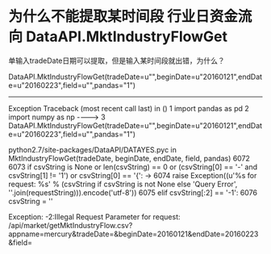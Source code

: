 # 为什么不能提取某时间段 行业日资金流向 DataAPI.MktIndustryFlowGet

单输入tradeDate日期可以提取，但是输入某时间段就出错，为什么？



DataAPI.MktIndustryFlowGet(tradeDate=u"",beginDate=u"20160121",endDate=u"20160223",field=u"",pandas="1")

---------------------------------------------------------------------------
Exception                                 Traceback (most recent call last)
<mercury-input-7-df04ee281111> in <module>()
      1 import pandas as pd
      2 import numpy as np
----> 3 DataAPI.MktIndustryFlowGet(tradeDate=u"",beginDate=u"20160121",endDate=u"20160223",field=u"",pandas="1")

python2.7/site-packages/DataAPI/DATAYES.pyc in MktIndustryFlowGet(tradeDate, beginDate, endDate, field, pandas)
   6072 
   6073         if csvString is None or len(csvString) == 0 or (csvString[0] == '-' and csvString[1] != '1') or csvString[0] == '{':
-> 6074             raise Exception((u'%s for request: %s' % (csvString if csvString is not None else 'Query Error', ''.join(requestString))).encode('utf-8'))
   6075         elif csvString[:2] == '-1':
   6076             csvString = ''

Exception: -2:Illegal Request Parameter for request: /api/market/getMktIndustryFlow.csv?appname=mercury&tradeDate=&beginDate=20160121&endDate=20160223&field=